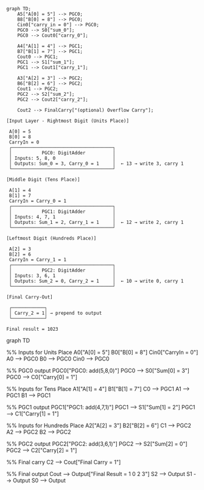 ```mermaid
graph TD;
    A5["A[0] = 5"] --> PGC0;
    B8["B[0] = 8"] --> PGC0;
    Cin0["carry_in = 0"] --> PGC0;
    PGC0 --> S0["sum_0"];
    PGC0 --> Cout0["carry_0"];

    A4["A[1] = 4"] --> PGC1;    
    B7["B[1] = 7"] --> PGC1;
    Cout0 --> PGC1;
    PGC1 --> S1["sum_1"];
    PGC1 --> Cout1["carry_1"];

    A3["A[2] = 3"] --> PGC2;
    B6["B[2] = 6"] --> PGC2;
    Cout1 --> PGC2;
    PGC2 --> S2["sum_2"];
    PGC2 --> Cout2["carry_2"];

    Cout2 --> FinalCarry["(optional) Overflow Carry"];
```

```
[Input Layer - Rightmost Digit (Units Place)]

 A[0] = 5
 B[0] = 8
 CarryIn = 0
 ┌─────────────────────────────────────┐
 │           PGC0: DigitAdder          │
 │ Inputs: 5, 8, 0                     │
 │ Outputs: Sum_0 = 3, Carry_0 = 1     │  ← 13 → write 3, carry 1
 └─────────────────────────────────────┘

[Middle Digit (Tens Place)]

 A[1] = 4
 B[1] = 7
 CarryIn = Carry_0 = 1
 ┌─────────────────────────────────────┐
 │           PGC1: DigitAdder          │
 │ Inputs: 4, 7, 1                     │
 │ Outputs: Sum_1 = 2, Carry_1 = 1     │  ← 12 → write 2, carry 1
 └─────────────────────────────────────┘

[Leftmost Digit (Hundreds Place)]

 A[2] = 3
 B[2] = 6
 CarryIn = Carry_1 = 1
 ┌─────────────────────────────────────┐
 │           PGC2: DigitAdder          │
 │ Inputs: 3, 6, 1                     │
 │ Outputs: Sum_2 = 0, Carry_2 = 1     │  ← 10 → write 0, carry 1
 └─────────────────────────────────────┘

[Final Carry-Out]

 ┌────────────┐
 │ Carry_2 = 1│ → prepend to output
 └────────────┘

Final result = 1023
```


graph TD

  %% Inputs for Units Place
  A0["A[0] = 5"]
  B0["B[0] = 8"]
  Cin0["CarryIn = 0"]
  A0 --> PGC0
  B0 --> PGC0
  Cin0 --> PGC0

  %% PGC0 output
  PGC0["PGC0: add(5,8,0)"]
  PGC0 --> S0["Sum[0] = 3"]
  PGC0 --> C0["Carry[0] = 1"]

  %% Inputs for Tens Place
  A1["A[1] = 4"]
  B1["B[1] = 7"]
  C0 --> PGC1
  A1 --> PGC1
  B1 --> PGC1

  %% PGC1 output
  PGC1["PGC1: add(4,7,1)"]
  PGC1 --> S1["Sum[1] = 2"]
  PGC1 --> C1["Carry[1] = 1"]

  %% Inputs for Hundreds Place
  A2["A[2] = 3"]
  B2["B[2] = 6"]
  C1 --> PGC2
  A2 --> PGC2
  B2 --> PGC2

  %% PGC2 output
  PGC2["PGC2: add(3,6,1)"]
  PGC2 --> S2["Sum[2] = 0"]
  PGC2 --> C2["Carry[2] = 1"]

  %% Final carry
  C2 --> Cout["Final Carry = 1"]

  %% Final output
  Cout --> Output["Final Result = 1 0 2 3"]
  S2 --> Output
  S1 --> Output
  S0 --> Output
